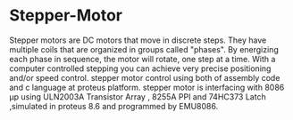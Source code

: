 # Stepper-Motor   
Stepper motors are DC motors that move in discrete steps. They have multiple coils that are organized in groups called "phases". By energizing each phase in sequence, the motor will rotate, one step at a time. With a computer controlled stepping you can achieve very precise positioning and/or speed control.
stepper motor control using both of assembly code and c language at proteus platform. stepper motor is interfacing with 8086  µp using ULN2003A Transistor Array , 8255A PPI and 74HC373 Latch ,simulated in proteus 8.6 and programmed by EMU8086.
